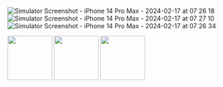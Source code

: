 ![Simulator Screenshot - iPhone 14 Pro Max - 2024-02-17 at 07 26 18](https://github.com/bilalelsayed97/Clima---swift/assets/133275598/1375f57a-5e38-43bc-bde6-aeffbf0aed3c) ![Simulator Screenshot - iPhone 14 Pro Max - 2024-02-17 at 07 27 10](https://github.com/bilalelsayed97/Clima---swift/assets/133275598/2adbbf65-ea1f-4801-a022-66829e947172)![Simulator Screenshot - iPhone 14 Pro Max - 2024-02-17 at 07 26 34](https://github.com/bilalelsayed97/Clima---swift/assets/133275598/5e80de13-43d3-4999-9fc3-d71607602d87)
<p float="left">
  <img src="https://github.com/bilalelsayed97/Clima---swift/assets/133275598/1375f57a-5e38-43bc-bde6-aeffbf0aed3c" width="100" />
  <img src="https://github.com/bilalelsayed97/Clima---swift/assets/133275598/2adbbf65-ea1f-4801-a022-66829e947172" width="100" /> 
  <img src="https://github.com/bilalelsayed97/Clima---swift/assets/133275598/5e80de13-43d3-4999-9fc3-d71607602d87" width="100" />
</p>

